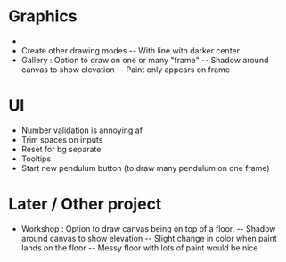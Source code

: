 # Graphics

- 
- Create other drawing modes
-- With line with darker center
- Gallery : Option to draw on one or many "frame"
-- Shadow around canvas to show elevation
-- Paint only appears on frame

# UI
- Number validation is annoying af 
- Trim spaces on inputs
- Reset for bg separate
- Tooltips
- Start new pendulum button (to draw many pendulum on one frame)


# Later / Other project
- Workshop : Option to draw canvas being on top of a floor.
-- Shadow around canvas to show elevation
-- Slight change in color when paint lands on the floor
-- Messy floor with lots of paint would be nice